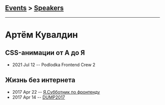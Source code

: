 ## [Events](../README.md) > [Speakers](../speakers.md)
---

# Артём Кувалдин

## CSS-анимации от А до Я
- 2021 Jul 12 -- Podlodka Frontend Crew 2    
## Жизнь без интернета
- 2017 Apr 22 -- [Я.Субботник по фронтенду](https://events.yandex.ru/lib/talks/4572/)    
- 2017 Apr 14 -- [DUMP2017](https://www.youtube.com/watch?v=nT5zlWnVOI4)    
